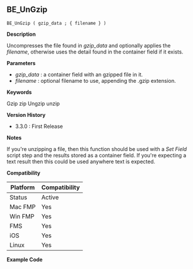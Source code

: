 ## BE_UnGzip

    BE_UnGzip ( gzip_data ; { filename } )

**Description**  

Uncompresses the file found in *gzip_data* and optionally applies the *filename*, otherwise uses the detail found in the container field if it exists.

**Parameters**

* *gzip_data* : a container field with an gzipped file in it.
* *filename* : optional filename to use, appending the .gzip extension.

**Keywords**  

Gzip zip Ungzip unzip

**Version History**

* 3.3.0 : First Release

**Notes**

If you're unzipping a file, then this function should be used with a *Set Field* script step and the results stored as a container field.  If you're expecting a text result then this could be used anywhere text is expected.
 
**Compatibility** 

| Platform | Compatibility |
|-----------|-----------|
| Status | Active |  
| Mac FMP | Yes  |  
| Win FMP | Yes  |  
| FMS | Yes  |  
| iOS | Yes  |  
| Linux | Yes  |  

**Example Code**
